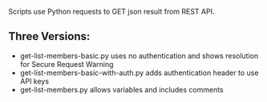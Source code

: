 Scripts use Python requests to GET json result from REST API.

Three Versions:
---
- get-list-members-basic.py uses no authentication and shows resolution for Secure Request Warning
- get-list-members-basic-with-auth.py adds authentication header to use API keys
- get-list-members.py allows variables and includes comments
